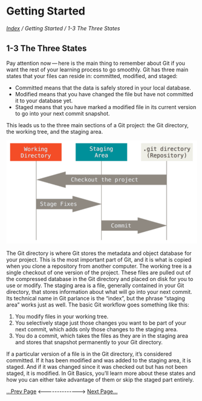 Getting Started
==
###### [Index](../index.md) / Getting Started / 1-3 The Three States

## 1-3 The Three States
Pay attention now — here is the main thing to remember about Git if you want the rest of your
learning process to go smoothly. Git has three main states that your files can reside in: committed,
modified, and staged:
+ Committed means that the data is safely stored in your local database.
+ Modified means that you have changed the file but have not committed it to your database yet.
+  Staged means that you have marked a modified file in its current version to go into your next
commit snapshot.

This leads us to the three main sections of a Git project: the Git directory, the working tree, and the
staging area.

![Image 1-3](../images/1-3.png)

The Git directory is where Git stores the metadata and object database for your project. This is the
most important part of Git, and it is what is copied when you clone a repository from another
computer.
The working tree is a single checkout of one version of the project. These files are pulled out of the
compressed database in the Git directory and placed on disk for you to use or modify.
The staging area is a file, generally contained in your Git directory, that stores information about
what will go into your next commit. Its technical name in Git parlance is the “index”, but the phrase
“staging area” works just as well.
The basic Git workflow goes something like this:
1. You modify files in your working tree.
2. You selectively stage just those changes you want to be part of your next commit, which adds
only those changes to the staging area.
3. You do a commit, which takes the files as they are in the staging area and stores that snapshot permanently to your Git directory.

If a particular version of a file is in the Git directory, it’s considered committed. If it has been modified and was added to the staging area, it is staged. And if it was changed since it was checked
out but has not been staged, it is modified. In Git Basics, you’ll learn more about these states and
how you can either take advantage of them or skip the staged part entirely.

[...Prev Page](1-2-0.md) <--------------> [Next Page...](1-4-0.md)
